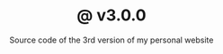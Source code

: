<div align="center">
  <h1>@ v3.0.0</h1>
  <p>Source code of the 3rd version of my personal website</p>
</div>
